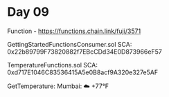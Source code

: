 # Day 09


Function - https://functions.chain.link/fuji/3571

GettingStartedFunctionsConsumer.sol SCA: 0x22b89799F73820882f7EBcCDd34E0D873966eF57

TemperatureFunctions.sol SCA: 0xd717E1046C83536415A5e0B8acf9A320e327e5AF

GetTemperature: Mumbai: ☁️ +77°F 